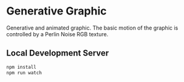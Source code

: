 # Generative Graphic

Generative and animated graphic. The basic motion of the graphic is controlled by a Perlin Noise RGB texture.

## Local Development Server

```bash
npm install
npm run watch
```
